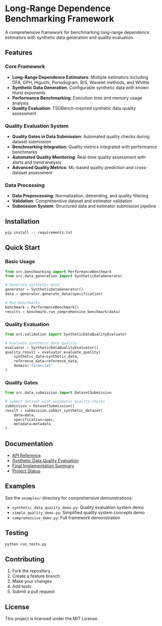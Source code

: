 # Long-Range Dependence Benchmarking Framework

A comprehensive framework for benchmarking long-range dependence estimators with synthetic data generation and quality evaluation.

## Features

### Core Framework
- **Long-Range Dependence Estimators**: Multiple estimators including DFA, GPH, Higuchi, Periodogram, R/S, Wavelet methods, and Whittle
- **Synthetic Data Generation**: Configurable synthetic data with known Hurst exponents
- **Performance Benchmarking**: Execution time and memory usage analysis
- **Quality Evaluation**: TSGBench-inspired synthetic data quality assessment

### Quality Evaluation System
- **Quality Gates in Data Submission**: Automated quality checks during dataset submission
- **Benchmarking Integration**: Quality metrics integrated with performance benchmarks
- **Automated Quality Monitoring**: Real-time quality assessment with alerts and trend analysis
- **Advanced Quality Metrics**: ML-based quality prediction and cross-dataset assessment

### Data Processing
- **Data Preprocessing**: Normalization, detrending, and quality filtering
- **Validation**: Comprehensive dataset and estimator validation
- **Submission System**: Structured data and estimator submission pipeline

## Installation

```bash
pip install -r requirements.txt
```

## Quick Start

### Basic Usage

```python
from src.benchmarking import PerformanceBenchmark
from src.data_generation import SyntheticDataGenerator

# Generate synthetic data
generator = SyntheticDataGenerator()
data = generator.generate_data(specification)

# Run benchmarks
benchmark = PerformanceBenchmark()
results = benchmark.run_comprehensive_benchmark(data)
```

### Quality Evaluation

```python
from src.validation import SyntheticDataQualityEvaluator

# Evaluate synthetic data quality
evaluator = SyntheticDataQualityEvaluator()
quality_result = evaluator.evaluate_quality(
    synthetic_data=synthetic_data,
    reference_data=reference_data,
    domain="financial"
)
```

### Quality Gates

```python
from src.data_submission import DatasetSubmission

# Submit dataset with automatic quality checks
submission = DatasetSubmission()
result = submission.submit_synthetic_dataset(
    data=data,
    specification=spec,
    metadata=metadata
)
```

## Documentation

- [API Reference](docs/API_REFERENCE.md)
- [Synthetic Data Quality Evaluation](SYNTHETIC_DATA_QUALITY_EVALUATION_SUMMARY.md)
- [Final Implementation Summary](FINAL_IMPLEMENTATION_SUMMARY.md)
- [Project Status](PROJECT_STATUS_FINAL.md)

## Examples

See the `examples/` directory for comprehensive demonstrations:
- `synthetic_data_quality_demo.py`: Quality evaluation system demo
- `simple_quality_demo.py`: Simplified quality system concepts demo
- `comprehensive_demo.py`: Full framework demonstration

## Testing

```bash
python run_tests.py
```

## Contributing

1. Fork the repository
2. Create a feature branch
3. Make your changes
4. Add tests
5. Submit a pull request

## License

This project is licensed under the MIT License.
